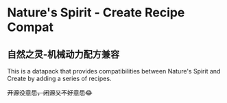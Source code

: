 
# Nature's Spirit - Create Recipe Compat
## 自然之灵-机械动力配方兼容
This is a datapack that provides compatibilities between Nature's Spirit and Create by adding a series of recipes.

~~开源没意思，闭源又不好意思😂~~
